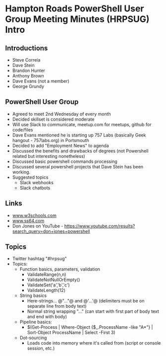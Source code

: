 Hampton Roads PowerShell User Group Meeting Minutes (HRPSUG) Intro
========================

## Introductions
  * Steve Correia
  * Dave Stein
  * Brandon Hunter
  * Anthony Brown
  * Dave Evans (not a member)
  * George Grundy

## PowerShell User Group
- Agreed to meet 2nd Wednesday of every month 
- Decided skillset is considered moderate
- Will use Slack to communicate, meetup.com for meetups, github for code/files
- Dave Evans mentioned he is starting up 757 Labs (basically Geek hangout - 757labs.org) in Portsmouth
- Decided to add "Employment News" to agenda  
- Discussed the benefits and drawbacks of degrees (not Powershell related but interesting nonetheless)
- Discussed basic powershell commands processing
- Discussed several powershell projects that Dave Stein has been working.
- Suggested topics
  - Slack webhooks
  - Slack chatbots

## Links

* www.w3schools.com
* www.ss64.com
* Don Jones on YouTube - https://www.youtube.com/results?search_query=don+jones+powershell

## Topics

* Twitter hashtag "#hrpsug"
* Topics:
  * Function basics, parameters, validation
    * ValidateRange(n,n)
    * ValidateNotNullOrEmpty()
    * ValidateSet('a','b','c')
    * ValidateLength(12)
  * String basics
    * Here-strings... @"..."@ and @'...'@ (delimiters must be on separate line from body text)
    * Normal string wrapping "..." (can start with first part of body text and end with body)
  * Pipeline basics: 
    * $(Get-Process | Where-Object {$_.ProcessName -like "A*"} | Sort-Object ProcessName | Select -First 3)
  * Dot-sourcing
    * Loads code into memory where it's called from (script or console session, etc.)
    
  
